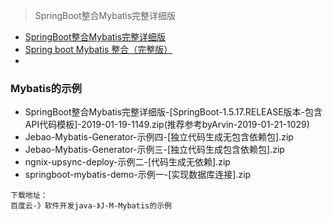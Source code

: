 > SpringBoot整合Mybatis完整详细版
- [SpringBoot整合Mybatis完整详细版](https://blog.csdn.net/iku5200/article/details/82856621)
- [Spring boot Mybatis 整合（完整版）](https://blog.csdn.net/Winter_chen001/article/details/77249029)
- 

### Mybatis的示例
- SpringBoot整合Mybatis完整详细版-[SpringBoot-1.5.17.RELEASE版本-包含API代码模板]-2019-01-19-1149.zip(推荐参考byArvin-2019-01-21-1029)
- Jebao-Mybatis-Generator-示例四-[独立代码生成无包含依赖包].zip
- Jebao-Mybatis-Generator-示例三-[独立代码生成包含依赖包].zip
- ngnix-upsync-deploy-示例二-[代码生成无依赖].zip
- springboot-mybatis-demo-示例一-[实现数据库连接].zip
```
下载地址：
百度云-》软件开发java-》J-M-Mybatis的示例
```